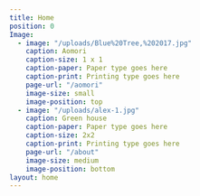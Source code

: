 ```yaml
---
title: Home
position: 0
Image:
  - image: "/uploads/Blue%20Tree,%202017.jpg"
    caption: Aomori
    caption-size: 1 x 1
    caption-paper: Paper type goes here
    caption-print: Printing type goes here
    page-url: "/aomori"
    image-size: small
    image-position: top
  - image: "/uploads/alex-1.jpg"
    caption: Green house
    caption-paper: Paper type goes here
    caption-size: 2x2
    caption-print: Printing type goes here
    page-url: "/about"
    image-size: medium
    image-position: bottom
layout: home
---
```

